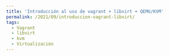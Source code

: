 ```yaml
---
title: 'Introducción al uso de vagrant + libvirt + QEMU/KVM'
permalink: /2021/09/introduccion-vagrant-libvirt/
tags:
  - Vagrant
  - libvirt
  - kvm
  - Virtualización
---
```

